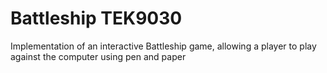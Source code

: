 # Battleship TEK9030
Implementation of an interactive Battleship game, allowing a player to play against the computer using pen and paper
